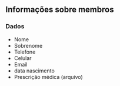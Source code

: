 ﻿## Informações sobre membros

### Dados
 - Nome
 - Sobrenome
 - Telefone
 - Celular
 - Email
 - data nascimento
 - Prescrição médica (arquivo)
 
 
